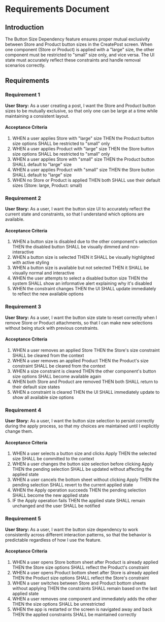 # Requirements Document

## Introduction

The Button Size Dependency feature ensures proper mutual exclusivity between Store and Product button sizes in the CreatePost screen. When one component (Store or Product) is applied with a "large" size, the other component must be restricted to "small" size only, and vice versa. The UI state must accurately reflect these constraints and handle removal scenarios correctly.

## Requirements

### Requirement 1

**User Story:** As a user creating a post, I want the Store and Product button sizes to be mutually exclusive, so that only one can be large at a time while maintaining a consistent layout.

#### Acceptance Criteria

1. WHEN a user applies Store with "large" size THEN the Product button size options SHALL be restricted to "small" only
2. WHEN a user applies Product with "large" size THEN the Store button size options SHALL be restricted to "small" only
3. WHEN a user applies Store with "small" size THEN the Product button SHALL default to "large" size
4. WHEN a user applies Product with "small" size THEN the Store button SHALL default to "large" size
5. WHEN no Store or Product is applied THEN both SHALL use their default sizes (Store: large, Product: small)

### Requirement 2

**User Story:** As a user, I want the button size UI to accurately reflect the current state and constraints, so that I understand which options are available.

#### Acceptance Criteria

1. WHEN a button size is disabled due to the other component's selection THEN the disabled button SHALL be visually dimmed and non-interactive
2. WHEN a button size is selected THEN it SHALL be visually highlighted with active styling
3. WHEN a button size is available but not selected THEN it SHALL be visually normal and interactive
4. WHEN the user attempts to select a disabled button size THEN the system SHALL show an informative alert explaining why it's disabled
5. WHEN the constraint changes THEN the UI SHALL update immediately to reflect the new available options

### Requirement 3

**User Story:** As a user, I want the button size state to reset correctly when I remove Store or Product attachments, so that I can make new selections without being stuck with previous constraints.

#### Acceptance Criteria

1. WHEN a user removes an applied Store THEN the Store's size constraint SHALL be cleared from the context
2. WHEN a user removes an applied Product THEN the Product's size constraint SHALL be cleared from the context
3. WHEN a size constraint is cleared THEN the other component's button size options SHALL become available again
4. WHEN both Store and Product are removed THEN both SHALL return to their default size states
5. WHEN a constraint is cleared THEN the UI SHALL immediately update to show all available size options

### Requirement 4

**User Story:** As a user, I want the button size selection to persist correctly during the apply process, so that my choices are maintained until I explicitly change them.

#### Acceptance Criteria

1. WHEN a user selects a button size and clicks Apply THEN the selected size SHALL be committed to the context
2. WHEN a user changes the button size selection before clicking Apply THEN the pending selection SHALL be updated without affecting the applied state
3. WHEN a user cancels the bottom sheet without clicking Apply THEN the pending selection SHALL revert to the current applied state
4. WHEN the Apply operation succeeds THEN the pending selection SHALL become the new applied state
5. IF the Apply operation fails THEN the applied state SHALL remain unchanged and the user SHALL be notified

### Requirement 5

**User Story:** As a user, I want the button size dependency to work consistently across different interaction patterns, so that the behavior is predictable regardless of how I use the feature.

#### Acceptance Criteria

1. WHEN a user opens Store bottom sheet after Product is already applied THEN the Store size options SHALL reflect the Product's constraint
2. WHEN a user opens Product bottom sheet after Store is already applied THEN the Product size options SHALL reflect the Store's constraint
3. WHEN a user switches between Store and Product bottom sheets without applying THEN the constraints SHALL remain based on the last applied state
4. WHEN a user removes one component and immediately adds the other THEN the size options SHALL be unrestricted
5. WHEN the app is restarted or the screen is navigated away and back THEN the applied constraints SHALL be maintained correctly